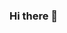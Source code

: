 ### Hi there 👋

<!--
**pock999/pock999** is a ✨ _special_ ✨ repository because its `README.md` (this file) appears on your GitHub profile.

Here are some ideas to get you started:
fsdaf
- 🔭 I’m currently working on ...
- 🌱 I’m currently learning ...
- 👯 I’m looking to collaborate on ...
- 🤔 I’m looking for help with ...
- 💬 Ask me about ...
- 📫 How to reach me: ...
- 😄 Pronouns: ...
- ⚡ Fun fact: ...
-->
